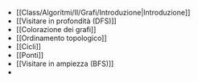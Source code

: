 - [[Class/Algoritmi/II/Grafi/Introduzione|Introduzione]]
- [[Visitare in profondità (DFS)]]
- [[Colorazione dei grafi]]
- [[Ordinamento topologico]]
- [[Cicli]]
- [[Ponti]]
- [[Visitare in ampiezza (BFS)]]
- 